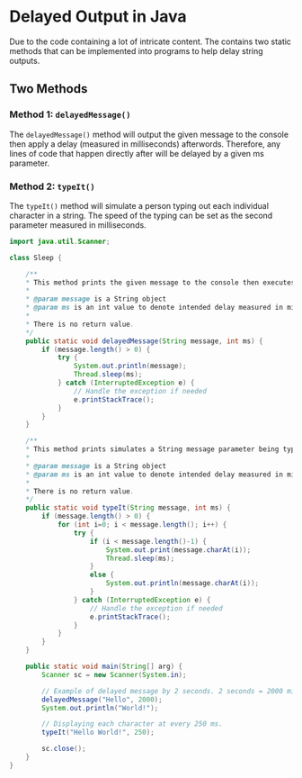 # Delayed Output in Java

Due to the code containing a lot of intricate content. The contains two static methods that can be implemented into programs to help delay string outputs.

## Two Methods

### Method 1: `delayedMessage()`

The `delayedMessage()` method will output the given message to the console then apply a delay (measured in milliseconds) afterwords. Therefore, any lines of code that happen directly after will be delayed by a given ms parameter.

### Method 2: `typeIt()`

The `typeIt()` method will simulate a person typing out each individual character in a string. The speed of the typing can be set as the second parameter measured in milliseconds.

```java
import java.util.Scanner;

class Sleep {

    /** 
    * This method prints the given message to the console then executes a delay.
    * 
    * @param message is a String object
    * @param ms is an int value to denote intended delay measured in milliseconds
    * 
    * There is no return value.
    */
    public static void delayedMessage(String message, int ms) {
        if (message.length() > 0) {
            try {
                System.out.println(message);
                Thread.sleep(ms);
            } catch (InterruptedException e) {
                // Handle the exception if needed
                e.printStackTrace();
            }
        }
    }

    /** 
    * This method prints simulates a String message parameter being typed out.
    * 
    * @param message is a String object
    * @param ms is an int value to denote intended delay measured in milliseconds
    * 
    * There is no return value.
    */
    public static void typeIt(String message, int ms) {
        if (message.length() > 0) {
            for (int i=0; i < message.length(); i++) {
                try {
                    if (i < message.length()-1) {
                        System.out.print(message.charAt(i));
                        Thread.sleep(ms);
                    }
                    else {
                        System.out.println(message.charAt(i));
                    }
                } catch (InterruptedException e) {
                    // Handle the exception if needed
                    e.printStackTrace();
                }
            }
        }
    }

    public static void main(String[] arg) {
        Scanner sc = new Scanner(System.in);

        // Example of delayed message by 2 seconds. 2 seconds = 2000 milliseconds
        delayedMessage("Hello", 2000);
        System.out.println("World!");

        // Displaying each character at every 250 ms.
        typeIt("Hello World!", 250);

        sc.close();
    }
}
```
